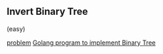 ## Invert Binary Tree
(easy)

<a href="https://leetcode.com/problems/invert-binary-tree/">problem</a>
<a href="https://www.golangprograms.com/golang-program-to-implement-binary-tree.html">Golang program to implement Binary Tree</a>
